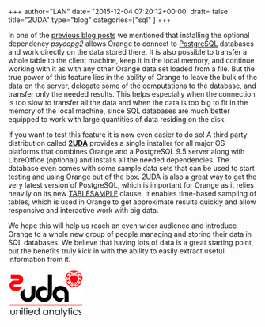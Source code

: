 +++
author="LAN"
date= '2015-12-04 07:20:12+00:00'
draft= false
title="2UDA"
type="blog"
categories=["sql" ]
+++

In one of the [previous blog posts](/blog/2015/10/19/sql-for-orange/) we mentioned that installing the optional dependency _psycopg2_ allows Orange to connect to [PostgreSQL](http://www.postgresql.org/) databases and work directly on the data stored there.
It is also possible to transfer a whole table to the client machine, keep it in the local memory, and continue working with it as with any other Orange data set loaded from a file. But the true power of this feature lies in the ability of Orange to leave the bulk of the data on the server, delegate some of the computations to the database, and transfer only the needed results. This helps especially when the connection is too slow to transfer all the data and when the data is too big to fit in the memory of the local machine, since SQL databases are much better equipped to work with large quantities of data residing on the disk.

If you want to test this feature it is now even easier to do so! A third party distribution called [**2UDA**](http://2ndquadrant.com/2uda) provides a single installer for all major OS platforms that combines Orange and a PostgreSQL 9.5 server along with LibreOffice (optional) and installs all the needed dependencies. The database even comes with some sample data sets that can be used to start testing and using Orange out of the box. 2UDA is also a great way to get the very latest version of PostgreSQL, which is important for Orange as it relies heavily on its new [TABLESAMPLE](http://blog.2ndquadrant.com/tablesample-in-postgresql-9-5-2/) clause. It enables time-based sampling of tables, which is used in Orange to get approximate results quickly and allow responsive and interactive work with big data.

We hope this will help us reach an even wider audience and introduce Orange to a whole new group of people managing and storing their data in SQL databases. We believe that having lots of data is a great starting point, but the benefits truly kick in with the ability to easily extract useful information from it.

![](/images/2015/12/2uda-final-logo_thumbnail.jpg)
